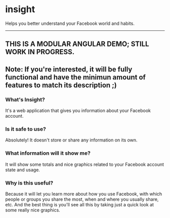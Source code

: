 # insight
Helps you better understand your Facebook world and habits.

---
## THIS IS A MODULAR ANGULAR DEMO; STILL WORK IN PROGRESS.
**Note:** If you're interested, it will be fully functional and have the minimun amount of features to match its description ;)
---

### What's Insight?

It's a web application that gives you information about your Facebook account.

### Is it safe to use?

Absolutely! It doesn't store or share any information on its own.

### What information will it show me?

It will show some totals and nice graphics related to your Facebook account state and usage.

### Why is this useful?

Because it will let you learn more about how you use Facebook, with which people or groups you share the most, when and where you usually share, etc.
And the best thing is you'll see all this by taking just a quick look at some really nice graphics.

